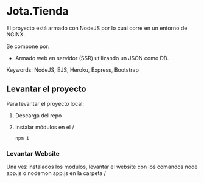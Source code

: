 # Jota.Tienda
El proyecto está armado con NodeJS por lo cuál corre en un entorno de NGINX.

Se compone por:

* Armado web en servidor (SSR) utilizando un JSON como DB.

Keywords: NodeJS, EJS, Heroku, Express, Bootstrap

## Levantar el proyecto
Para levantar el proyecto local:

1. Descarga del repo

2. Instalar módulos en el /

    ```
    npm i
    ```
  
### Levantar Website
Una vez instalados los modulos, levantar el website con los comandos node app.js o nodemon app.js en la carpeta /
